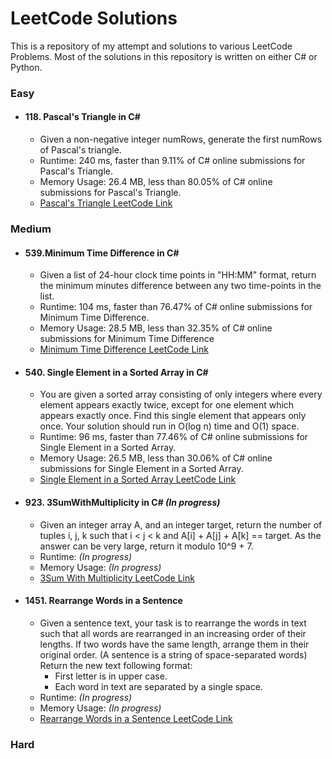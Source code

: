# LeetCode Solutions

This is a repository of my attempt and solutions to various LeetCode Problems. Most of the solutions in this repository is written on either C# or Python.


### Easy


- #### 118. Pascal's Triangle in C#
    - Given a non-negative integer numRows, generate the first numRows of Pascal's triangle.
    - Runtime: 240 ms, faster than 9.11% of C# online submissions for Pascal's Triangle.
    - Memory Usage: 26.4 MB, less than 80.05% of C# online submissions for Pascal's Triangle.
    - [Pascal's Triangle LeetCode Link](https://leetcode.com/problems/pascals-triangle/submissions/)

### Medium


- #### 539.Minimum Time Difference in C#
    - Given a list of 24-hour clock time points in "HH:MM" format, return the minimum minutes difference between any two time-points in the list.
    - Runtime: 104 ms, faster than 76.47% of C# online submissions for Minimum Time Difference.
    - Memory Usage: 28.5 MB, less than 32.35% of C# online submissions for Minimum Time Difference
    - [Minimum Time Difference LeetCode Link](https://leetcode.com/problems/minimum-time-difference/)
- #### 540. Single Element in a Sorted Array  in C#
    - You are given a sorted array consisting of only integers where every element appears exactly twice, except for one element which appears exactly once. Find this single element that appears only once. Your solution should run in O(log n) time and O(1) space.
    - Runtime: 96 ms, faster than 77.46% of C# online submissions for Single Element in a Sorted Array.
    - Memory Usage: 26.5 MB, less than 30.06% of C# online submissions for Single Element in a Sorted Array.
    - [Single Element in a Sorted Array LeetCode Link](https://leetcode.com/problems/single-element-in-a-sorted-array/)
- #### 923. 3SumWithMultiplicity in C# *(In progress)* 
    - Given an integer array A, and an integer target, return the number of tuples i, j, k  such that i < j < k and A[i] + A[j] + A[k] == target. As the answer can be very large, return it modulo 10^9 + 7.
    - Runtime: *(In progress)*
    - Memory Usage: *(In progress)*
    - [3Sum With Multiplicity LeetCode Link](https://leetcode.com/problems/3sum-with-multiplicity/)
- #### 1451. Rearrange Words in a Sentence
    - Given a sentence text, your task is to rearrange the words in text such that all words are rearranged in an increasing order of their lengths. If two words have the same length, arrange them in their original order. (A sentence is a string of space-separated words) Return the new text following format:
        - First letter is in upper case.
        - Each word in text are separated by a single space.
    - Runtime: *(In progress)*
    - Memory Usage: *(In progress)*
    - [Rearrange Words in a Sentence LeetCode Link](https://leetcode.com/problems/rearrange-words-in-a-sentence/)


### Hard